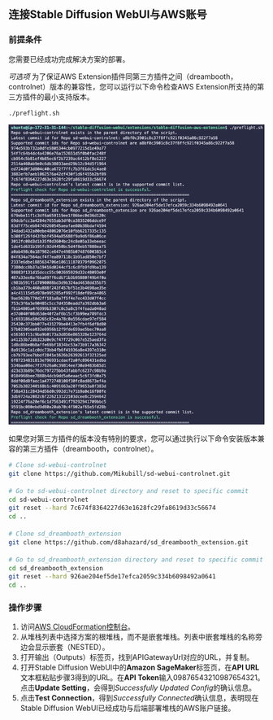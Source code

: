 ## 连接Stable Diffusion WebUI与AWS账号

### 前提条件
您需要已经成功完成解决方案的部署。

*可选项*
为了保证AWS Extension插件同第三方插件之间（dreambooth，controlnet）版本的兼容性，您可以运行以下命令检查AWS Extension所支持的第三方插件的最小支持版本。
```bash
./preflight.sh
```
![preflight](../images/preflight.png)

如果您对第三方插件的版本没有特别的要求，您可以通过执行以下命令安装版本兼容的第三方插件（dreambooth，controlnet）。

```bash
# Clone sd-webui-controlnet
git clone https://github.com/Mikubill/sd-webui-controlnet.git

# Go to sd-webui-controlnet directory and reset to specific commit
cd sd-webui-controlnet
git reset --hard 7c674f8364227d63e1628fc29fa8619d33c56674
cd ..

# Clone sd_dreambooth_extension
git clone https://github.com/d8ahazard/sd_dreambooth_extension.git

# Go to sd_dreambooth_extension directory and reset to specific commit
cd sd_dreambooth_extension
git reset --hard 926ae204ef5de17efca2059c334b6098492a0641
cd ..
```

### 操作步骤
1. 访问[AWS CloudFormation控制台](https://console.aws.amazon.com/cloudformation/)。
2. 从堆栈列表中选择方案的根堆栈，而不是嵌套堆栈。列表中嵌套堆栈的名称旁边会显示嵌套（NESTED）。
3. 打开输出（Outputs）标签页，找到APIGatewayUrl对应的URL，并复制。
4. 打开Stable Diffusion WebUI中的**Amazon SageMaker**标签页，在**API URL**文本框粘贴步骤3得到的URL。在**API Token**输入09876543210987654321。点击**Update Setting**，会得到*Successfully Updated Config*的确认信息。
5. 点击**Test Connection**，得到*Successfully Connected*确认信息，表明现在Stable Diffusion WebUI已经成功与后端部署堆栈的AWS账户链接。
